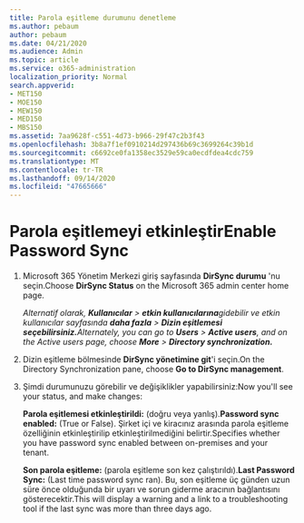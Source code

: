 ```yaml
---
title: Parola eşitleme durumunu denetleme
ms.author: pebaum
author: pebaum
ms.date: 04/21/2020
ms.audience: Admin
ms.topic: article
ms.service: o365-administration
localization_priority: Normal
search.appverid:
- MET150
- MOE150
- MEW150
- MED150
- MBS150
ms.assetid: 7aa9628f-c551-4d73-b966-29f47c2b3f43
ms.openlocfilehash: 3b8a7f1ef0910214d297436b69c3699264c39b1d
ms.sourcegitcommit: c6692ce0fa1358ec3529e59ca0ecdfdea4cdc759
ms.translationtype: MT
ms.contentlocale: tr-TR
ms.lasthandoff: 09/14/2020
ms.locfileid: "47665666"
---
```

# <a name="enable-password-sync"></a><span data-ttu-id="29fe4-102">Parola eşitlemeyi etkinleştir</span><span class="sxs-lookup"><span data-stu-id="29fe4-102">Enable Password Sync</span></span>

1.  <span data-ttu-id="29fe4-103">Microsoft 365 Yönetim Merkezi giriş sayfasında **DirSync durumu** 'nu seçin.</span><span class="sxs-lookup"><span data-stu-id="29fe4-103">Choose **DirSync Status** on the Microsoft 365 admin center home page.</span></span> 
    
     <span data-ttu-id="29fe4-104">*Alternatif olarak, **Kullanıcılar** \> **etkin kullanıcılarına**gidebilir ve etkin kullanıcılar sayfasında **daha fazla** \> **Dizin eşitlemesi seçebilirsiniz.***</span><span class="sxs-lookup"><span data-stu-id="29fe4-104">*Alternately, you can go to **Users** \> **Active users**, and on the Active users page, choose **More** \> **Directory synchronization.***</span></span> 
    
2. <span data-ttu-id="29fe4-105">Dizin eşitleme bölmesinde **DirSync yönetimine git**'i seçin.</span><span class="sxs-lookup"><span data-stu-id="29fe4-105">On the Directory Synchronization pane, choose **Go to DirSync management**.</span></span> 
    
3. <span data-ttu-id="29fe4-106">Şimdi durumunuzu görebilir ve değişiklikler yapabilirsiniz:</span><span class="sxs-lookup"><span data-stu-id="29fe4-106">Now you'll see your status, and make changes:</span></span>
    
    <span data-ttu-id="29fe4-107">**Parola eşitlemesi etkinleştirildi:** (doğru veya yanlış).</span><span class="sxs-lookup"><span data-stu-id="29fe4-107">**Password sync enabled:** (True or False).</span></span> <span data-ttu-id="29fe4-108">Şirket içi ve kiracınız arasında parola eşitleme özelliğinin etkinleştirilip etkinleştirilmediğini belirtir.</span><span class="sxs-lookup"><span data-stu-id="29fe4-108">Specifies whether you have password sync enabled between on-premises and your tenant.</span></span> 
    
    <span data-ttu-id="29fe4-109">**Son parola eşitleme:** (parola eşitleme son kez çalıştırıldı).</span><span class="sxs-lookup"><span data-stu-id="29fe4-109">**Last Password Sync:** (Last time password sync ran).</span></span> <span data-ttu-id="29fe4-110">Bu, son eşitleme üç günden uzun süre önce olduğunda bir uyarı ve sorun giderme aracının bağlantısını gösterecektir.</span><span class="sxs-lookup"><span data-stu-id="29fe4-110">This will display a warning and a link to a troubleshooting tool if the last sync was more than three days ago.</span></span> 
    


